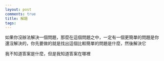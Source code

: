 ```yaml
---
layout: post
comments: true
title: 解題
tags: 
---
```

如果你沒辦法解決一個問題，那麼在這個問題之中，一定有一個更簡單的問題是你還沒解決的，你先要做的就是找出這個比較簡單的問題是什麼，然後解決它

我不知道答案是什麼，但是我知道答案在哪裡

